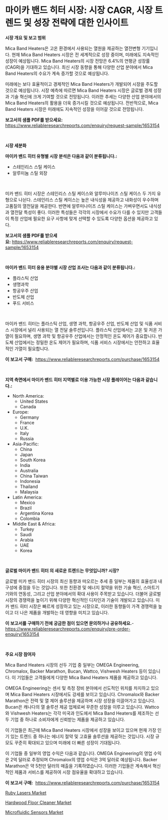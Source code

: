 <p><h1>마이카 밴드 히터 시장: 시장 CAGR, 시장 트렌드 및 성장 전략에 대한 인사이트</h1></p><p><strong>시장 개요 및 보고 범위</strong></p>
<p><p>Mica Band Heaters은 고온 환경에서 사용되는 열원을 제공하는 열전변형 기기입니다. 현재 Mica Band Heaters 시장은 전 세계적으로 성장 중이며, 미래에도 지속적인 성장이 예상됩니다. Mica Band Heaters의 시장 전망은 6.4%의 연평균 성장률(CAGR)을 기대하고 있습니다. 최신 시장 동향을 통해 다양한 산업 분야에서 Mica Band Heaters의 수요가 계속 증가할 것으로 예상됩니다.</p><p>미래에는 보다 효율적이고 경제적인 Mica Band Heaters가 개발되어 시장을 주도할 것으로 예상됩니다. 시장 예측에 따르면 Mica Band Heaters 시장은 글로벌 경제 성장과 기술 혁신에 크게 기여할 것으로 전망됩니다. 이러한 추세는 다양한 산업 분야에서의 Mica Band Heaters의 활용을 더욱 증가시킬 것으로 예상됩니다. 전반적으로, Mica Band Heaters 시장은 미래에도 지속적인 성장을 이어갈 것으로 전망됩니다.</p></p>
<p><strong>보고서의 샘플 PDF를 받으세요:</strong> <a href="https://www.reliableresearchreports.com/enquiry/request-sample/1653154">https://www.reliableresearchreports.com/enquiry/request-sample/1653154</a></p>
<p>&nbsp;</p>
<p><strong>시장 세분화</strong></p>
<p><strong>마이카 밴드 히터 유형별 시장 분석은 다음과 같이 분류됩니다.:</strong></p>
<p><ul><li>스테인리스 스틸 케이스</li><li>알루미늄 스틸 외장</li></ul></p>
<p>&nbsp;</p>
<p><p>미카 밴드 히터 시장은 스테인리스 스틸 케이스와 알루미나이즈 스틸 케이스 두 가지 유형으로 나뉜다. 스테인리스 스틸 케이스는 높은 내식성을 제공하고 내화성이 우수하며 고품질의 열전달을 제공한다. 반면에 알루미나이즈 스틸 케이스는 가벼우면서도 내식성과 열전달 특성이 좋다. 이러한 특성들은 각각의 시장에서 수요가 다를 수 있지만 고객들이 특정 산업에 필요한 요구 사항에 맞게 선택할 수 있도록 다양한 옵션을 제공하고 있다.</p></p>
<p><strong>보고서의 샘플 PDF를 받으세요:</strong>&nbsp;<a href="https://www.reliableresearchreports.com/enquiry/request-sample/1653154">https://www.reliableresearchreports.com/enquiry/request-sample/1653154</a></p>
<p>&nbsp;</p>
<p><strong> 마이카 밴드 히터 응용 분야별 시장 산업 조사는 다음과 같이 분류됩니다.:</strong></p>
<p><ul><li>플라스틱 산업</li><li>생명과학</li><li>항공우주 산업</li><li>반도체 산업</li><li>푸드 서비스</li></ul></p>
<p>&nbsp;</p>
<p><p>마이카 밴드 히터는 플라스틱 산업, 생명 과학, 항공우주 산업, 반도체 산업 및 식품 서비스 시장에서 널리 사용되는 열 전달 솔루션입니다. 플라스틱 산업에서는 고온 및 저온 가열이 필요하며, 생명 과학 및 항공우주 산업에서는 안정적인 온도 제어가 중요합니다. 반도체 산업에서는 정밀한 온도 제어가 필요하며, 식품 서비스 시장에서는 안전하고 효율적인 가열이 필요합니다.</p></p>
<p><strong>이 보고서 구매:</strong>&nbsp; <a href="https://www.reliableresearchreports.com/purchase/1653154">https://www.reliableresearchreports.com/purchase/1653154</a></p>
<p>&nbsp;</p>
<p><strong>지역 측면에서 마이카 밴드 히터 지역별로 이용 가능한 시장 플레이어는 다음과 같습니다.:</strong></p>
<p><ul>
    <li>
        North America:
        <ul>
            <li>United States</li>
            <li>Canada</li>
        </ul>
    </li>
    <li>
        Europe:
        <ul>
            <li>Germany</li>
            <li>France</li>
            <li>U.K.</li>
            <li>Italy</li>
            <li>Russia</li>
        </ul>
    </li>
    <li>
        Asia-Pacific:
        <ul>
            <li>China</li>
            <li>Japan</li>
            <li>South Korea</li>
            <li>India</li>
            <li>Australia</li>
            <li>China Taiwan</li>
            <li>Indonesia</li>
            <li>Thailand</li>
            <li>Malaysia</li>
        </ul>
    </li>
    <li>
        Latin America:
        <ul>
            <li>Mexico</li>
            <li>Brazil</li>
            <li>Argentina Korea</li>
            <li>Colombia</li>
        </ul>
    </li>
    <li>
        Middle East & Africa:
        <ul>
            <li>Turkey</li>
            <li>Saudi</li>
            <li>Arabia</li>
            <li>UAE</li>
            <li>Korea</li>
        </ul>
    </li>
    </ul></p>
<p>&nbsp;</p>
<p><strong>글로벌 마이카 밴드 히터 의 새로운 트렌드는 무엇입니까? 시장?</strong></p>
<p><p>글로벌 미카 밴드 히터 시장의 최신 동향과 떠오르는 추세 중 일부는 제품의 효율성과 내구성에 중점을 두는 것입니다. 또한 친환경 및 에너지 절약을 위한 기술 혁신, 스마트기기와의 연동성, 그리고 산업 분야에서의 확대 사용이 주목받고 있습니다. 더불어 글로벌 시장의 경쟁력을 높이기 위해 다양한 혁신적인 디자인과 기술이 개발되고 있습니다. 미카 밴드 히터 시장은 빠르게 성장하고 있는 시장으로, 이러한 동향들이 가격 경쟁력을 높이고 더 나은 제품을 개발하는 데 영향을 미치고 있습니다.</p></p>
<p><strong>이 보고서를 구매하기 전에 궁금한 점이 있으면 문의하거나 공유하세요.</strong>- <a href="https://www.reliableresearchreports.com/enquiry/pre-order-enquiry/1653154">https://www.reliableresearchreports.com/enquiry/pre-order-enquiry/1653154</a></p>
<p>&nbsp;</p>
<p><strong>주요 시장 참여자</strong></p>
<p><p>Mica Band Heaters 시장의 선두 기업 중 일부는 OMEGA Engineering, Chromalox, Backer Marathon, Bucan, Wattco, Vishwesh Heaters 등이 있습니다. 이 기업들은 고객들에게 다양한 Mica Band Heaters 제품을 제공하고 있습니다. </p><p>OMEGA Engineering는 센서 및 측정 장비 분야에서 선도적인 위치를 차지하고 있으며 Mica Band Heaters 시장에서도 강세를 보이고 있습니다. Chromalox와 Backer Marathon은 전력 및 열 제어 솔루션을 제공하며 시장 성장을 이끌어가고 있습니다. Bucan은 캐나다의 열 솔루션 제공 업체로써 꾸준한 성장을 이루고 있습니다. Wattco와 Vishwesh Heaters는 각각 미국과 인도에서 Mica Band Heaters를 제조하는 선두 기업 중 하나로 소비자에게 신뢰받는 제품을 제공하고 있습니다.</p><p>이 기업들은 최근에 Mica Band Heaters 시장에서 성장을 보이고 있으며 현재 가장 인기 있는 트렌드 중 하나는 에너지 절약 및 고효율 솔루션을 제공하는 것입니다. 시장 규모도 꾸준히 확대되고 있으며 미래에 더 빠른 성장이 기대됩니다.</p><p>이 기업들 중 일부의 영업 수익은 다음과 같습니다. OMEGA Engineering의 영업 수익은 2억 달러로 추정되며 Chromalox의 영업 수익은 3억 달러로 예상됩니다. Backer Marathon은 약 5천만 달러의 매출을 기록하였습니다. 이러한 기업들은 계속해서 혁신적인 제품과 서비스를 제공하여 시장 점유율을 확대하고 있습니다.</p></p>
<p><strong>이 보고서 구매:</strong>&nbsp;&nbsp;<a href="https://www.reliableresearchreports.com/purchase/1653154">https://www.reliableresearchreports.com/purchase/1653154</a></p>
<p><p><a href="https://view.publitas.com/reportprime-1/ruby-lasers-market-research-report-provides-thorough-industry-overview-which-offers-an-in-depth-analysis-of-product-trends-and-new-market-divisions/">Ruby Lasers Market</a></p><p><a href="https://scarlet-rocket-c63.notion.site/Hardwood-Floor-Cleaner-Market-Research-Report-Provides-Critical-Insights-that-can-help-Shape-Busines-562a0da83b4146dd8d8307bb98b6089f">Hardwood Floor Cleaner Market</a></p><p><a href="https://github.com/GroverBarry/Market-Research-Report-List-4/blob/main/microfluidic-sensors-market.md">Microfluidic Sensors Market</a></p></p>
